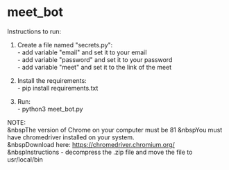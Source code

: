 # meet_bot

Instructions to run:
  1. Create a file named "secrets.py":  
    - add variable "email" and set it to your email  
    - add variable "password" and set it to your password  
    - add variable "meet" and set it to the link of the meet  
    
  2. Install the requirements:  
    - pip install requirements.txt  
    
  3. Run:  
    - python3 meet_bot.py  

NOTE:  
&nbspThe version of Chrome on your computer must be 81
&nbspYou must have chromedriver installed on your system.  
&nbspDownload here: https://chromedriver.chromium.org/  
&nbspInstructions - decompress the .zip file and move the file to usr/local/bin  
